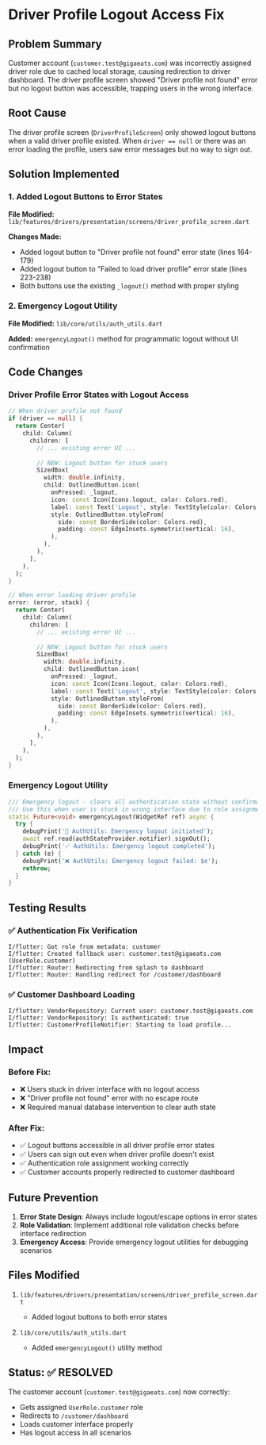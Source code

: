 # Driver Profile Logout Access Fix

## Problem Summary
Customer account (`customer.test@gigaeats.com`) was incorrectly assigned driver role due to cached local storage, causing redirection to driver dashboard. The driver profile screen showed "Driver profile not found" error but no logout button was accessible, trapping users in the wrong interface.

## Root Cause
The driver profile screen (`DriverProfileScreen`) only showed logout buttons when a valid driver profile existed. When `driver == null` or there was an error loading the profile, users saw error messages but no way to sign out.

## Solution Implemented

### 1. Added Logout Buttons to Error States

**File Modified:** `lib/features/drivers/presentation/screens/driver_profile_screen.dart`

**Changes Made:**
- Added logout button to "Driver profile not found" error state (lines 164-179)
- Added logout button to "Failed to load driver profile" error state (lines 223-238)
- Both buttons use the existing `_logout()` method with proper styling

### 2. Emergency Logout Utility

**File Modified:** `lib/core/utils/auth_utils.dart`

**Added:** `emergencyLogout()` method for programmatic logout without UI confirmation

## Code Changes

### Driver Profile Error States with Logout Access

```dart
// When driver profile not found
if (driver == null) {
  return Center(
    child: Column(
      children: [
        // ... existing error UI ...
        
        // NEW: Logout button for stuck users
        SizedBox(
          width: double.infinity,
          child: OutlinedButton.icon(
            onPressed: _logout,
            icon: const Icon(Icons.logout, color: Colors.red),
            label: const Text('Logout', style: TextStyle(color: Colors.red)),
            style: OutlinedButton.styleFrom(
              side: const BorderSide(color: Colors.red),
              padding: const EdgeInsets.symmetric(vertical: 16),
            ),
          ),
        ),
      ],
    ),
  );
}

// When error loading driver profile
error: (error, stack) {
  return Center(
    child: Column(
      children: [
        // ... existing error UI ...
        
        // NEW: Logout button for stuck users
        SizedBox(
          width: double.infinity,
          child: OutlinedButton.icon(
            onPressed: _logout,
            icon: const Icon(Icons.logout, color: Colors.red),
            label: const Text('Logout', style: TextStyle(color: Colors.red)),
            style: OutlinedButton.styleFrom(
              side: const BorderSide(color: Colors.red),
              padding: const EdgeInsets.symmetric(vertical: 16),
            ),
          ),
        ),
      ],
    ),
  );
}
```

### Emergency Logout Utility

```dart
/// Emergency logout - clears all authentication state without confirmation
/// Use this when user is stuck in wrong interface due to role assignment issues
static Future<void> emergencyLogout(WidgetRef ref) async {
  try {
    debugPrint('🚨 AuthUtils: Emergency logout initiated');
    await ref.read(authStateProvider.notifier).signOut();
    debugPrint('✅ AuthUtils: Emergency logout completed');
  } catch (e) {
    debugPrint('❌ AuthUtils: Emergency logout failed: $e');
    rethrow;
  }
}
```

## Testing Results

### ✅ Authentication Fix Verification
```
I/flutter: Got role from metadata: customer
I/flutter: Created fallback user: customer.test@gigaeats.com (UserRole.customer)
I/flutter: Router: Redirecting from splash to dashboard
I/flutter: Router: Handling redirect for /customer/dashboard
```

### ✅ Customer Dashboard Loading
```
I/flutter: VendorRepository: Current user: customer.test@gigaeats.com
I/flutter: VendorRepository: Is authenticated: true
I/flutter: CustomerProfileNotifier: Starting to load profile...
```

## Impact

### Before Fix:
- ❌ Users stuck in driver interface with no logout access
- ❌ "Driver profile not found" error with no escape route
- ❌ Required manual database intervention to clear auth state

### After Fix:
- ✅ Logout buttons accessible in all driver profile error states
- ✅ Users can sign out even when driver profile doesn't exist
- ✅ Authentication role assignment working correctly
- ✅ Customer accounts properly redirected to customer dashboard

## Future Prevention

1. **Error State Design**: Always include logout/escape options in error states
2. **Role Validation**: Implement additional role validation checks before interface redirection
3. **Emergency Access**: Provide emergency logout utilities for debugging scenarios

## Files Modified

1. `lib/features/drivers/presentation/screens/driver_profile_screen.dart`
   - Added logout buttons to both error states
   
2. `lib/core/utils/auth_utils.dart`
   - Added `emergencyLogout()` utility method

## Status: ✅ RESOLVED

The customer account (`customer.test@gigaeats.com`) now correctly:
- Gets assigned `UserRole.customer` role
- Redirects to `/customer/dashboard`
- Loads customer interface properly
- Has logout access in all scenarios
